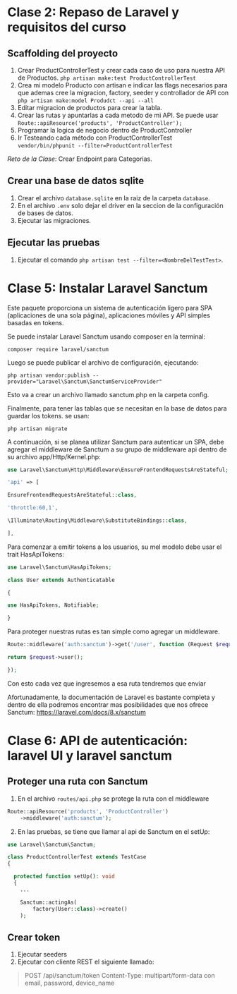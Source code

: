 # Clase 2: Repaso de Laravel y requisitos del curso

## Scaffolding del proyecto

1. Crear ProductControllerTest y crear cada caso de uso para nuestra API de Productos. `php artisan make:test ProductControllerTest`
2. Crea mi modelo Producto con artisan e indicar las flags necesarios para que ademas cree la migracion, factory, seeder y controllador de API con `php artisan make:model Produdct --api --all`
3. Editar migracion de productos para crear la tabla.
4. Crear las rutas y apuntarlas a cada metodo de mi API. Se puede usar `Route::apiResource('products', 'ProductController');`
5. Programar la logica de negocio dentro de ProductController
6. Ir Testeando cada método con ProductControllerTest `vendor/bin/phpunit --filter=ProductControllerTest`

_Reto de la Clase_: Crear Endpoint para Categorias.

## Crear una base de datos sqlite

1. Crear el archivo `database.sqlite` en la raiz de la carpeta `database`.
2. En el archivo `.env` solo dejar el driver en la seccion de la configuración de bases de datos.
3. Ejecutar las migraciones.

## Ejecutar las pruebas

1. Ejecutar el comando `php artisan test --filter=<NombreDelTestTest>`.

# Clase 5: Instalar Laravel Sanctum

Este paquete proporciona un sistema de autenticación ligero para SPA (aplicaciones de una sola página), aplicaciones móviles y API simples basadas en tokens.

Se puede instalar Laravel Sanctum usando composer en la terminal:

`composer require laravel/sanctum`

Luego se puede publicar el archivo de configuración, ejecutando:

`php artisan vendor:publish --provider="Laravel\Sanctum\SanctumServiceProvider"`

Esto va a crear un archivo llamado sanctum.php en la carpeta config.

Finalmente, para tener las tablas que se necesitan en la base de datos para guardar los tokens. se usan:

`php artisan migrate`

A continuación, si se planea utilizar Sanctum para autenticar un SPA, debe agregar el middleware de Sanctum a su grupo de middleware api dentro de su archivo app/Http/Kernel.php:

```php
use Laravel\Sanctum\Http\Middleware\EnsureFrontendRequestsAreStateful;

'api' => [

EnsureFrontendRequestsAreStateful::class,

'throttle:60,1',

\Illuminate\Routing\Middleware\SubstituteBindings::class,

],
```

Para comenzar a emitir tokens a los usuarios, su mel modelo debe usar el trait HasApiTokens:

```php
use Laravel\Sanctum\HasApiTokens;

class User extends Authenticatable

{

use HasApiTokens, Notifiable;

}
```

Para proteger nuestras rutas es tan simple como agregar un middleware.

```php
Route::middleware('auth:sanctum')->get('/user', function (Request $request) {

return $request->user();

});
```

Con esto cada vez que ingresemos a esa ruta tendremos que enviar

Afortunadamente, la documentación de Laravel es bastante completa y dentro de ella podremos encontrar mas posibilidades que nos ofrece Sanctum: https://laravel.com/docs/8.x/sanctum

# Clase 6: API de autenticación: laravel UI y laravel sanctum

## Proteger una ruta con Sanctum

1. En el archivo `routes/api.php` se protege la ruta con el middleware

```php
Route::apiResource('products', 'ProductController')
    ->middleware('auth:sanctum');
```

2. En las pruebas, se tiene que llamar al api de Sanctum en el setUp:

```php
use Laravel\Sanctum\Sanctum;

class ProductControllerTest extends TestCase
{

  protected function setUp(): void
  {
    ...

    Sanctum::actingAs(
        factory(User::class)->create()
    );
```

## Crear token

1. Ejecutar seeders
2. Ejecutar con cliente REST el siguiente llamado:
> POST /api/sanctum/token
> Content-Type: multipart/form-data con email, password, device_name
